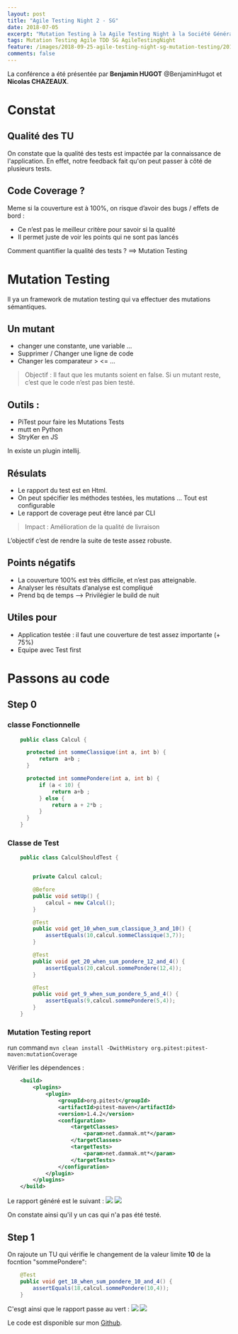 ```yaml
---
layout: post
title: "Agile Testing Night 2 - SG"
date: 2018-07-05
excerpt: "Mutation Testing à la Agile Testing Night à la Société Générale"
tags: Mutation Testing Agile TDD SG AgileTestingNight
feature: /images/2018-09-25-agile-testing-night-sg-mutation-testing/2018-09-25-agile-testing-night-sg-mutation-testing-affiche.jpg
comments: false
---
```


La conférence a été présentée par __Benjamin HUGOT__ @BenjaminHugot et __Nicolas CHAZEAUX__.

# Constat

## Qualité des TU
On constate que la qualité des tests est impactée par la connaissance de l'application. En effet, notre feedback fait qu'on peut passer à côté de plusieurs tests.

## Code Coverage ?
Meme si la couverture est à 100%, on risque d’avoir des bugs / effets de bord :
* Ce n’est pas le meilleur critère pour savoir si la qualité
* Il permet juste de voir les points qui ne sont pas lancés

Comment quantifier la qualité des tests ?  ==> Mutation Testing

# Mutation Testing

Il ya un framework de mutation testing qui va effectuer des mutations sémantiques.

## Un mutant
* changer une constante, une variable …
* Supprimer / Changer une ligne de code
* Changer les comparateur > <= …

> Objectif : Il faut que les mutants soient en false. Si un mutant reste, c’est que le code n’est pas bien testé.


## Outils :
* PiTest pour faire les Mutations Tests
* mutt en Python
* StryKer en JS

In existe un plugin intellij.

## Résulats
* Le rapport du test est en Html.
* On peut spécifier les méthodes testées, les mutations … Tout est configurable
* Le rapport de coverage peut être lancé par CLI

> Impact : Amélioration de la qualité de livraison

L’objectif c’est de rendre la suite de teste assez robuste.

## Points négatifs
* La couverture 100% est très difficile, et n’est pas atteignable.
* Analyser les résultats d’analyse est compliqué
* Prend bq de temps —> Privilégier le build de nuit

## Utiles pour
* Application testée : il faut une couverture de test assez importante (+ 75%)
* Equipe avec Test first

# Passons au code

## Step 0

### classe Fonctionnelle

```java
    public class Calcul {

      protected int sommeClassique(int a, int b) {
          return  a+b ;
      }

      protected int sommePondere(int a, int b) {
          if (a < 10) {
              return a+b ;
          } else {
              return a + 2*b ;
          }
      }
    }
```

### Classe de Test

```java
    public class CalculShouldTest {


        private Calcul calcul;

        @Before
        public void setUp() {
            calcul = new Calcul();
        }

        @Test
        public void get_10_when_sum_classique_3_and_10() {
            assertEquals(10,calcul.sommeClassique(3,7));
        }

        @Test
        public void get_20_when_sum_pondere_12_and_4() {
            assertEquals(20,calcul.sommePondere(12,4));
        }

        @Test
        public void get_9_when_sum_pondere_5_and_4() {
            assertEquals(9,calcul.sommePondere(5,4));
        }
    }
```

### Mutation Testing report
run command ```mvn clean install -DwithHistory org.pitest:pitest-maven:mutationCoverage```

Vérifier les dépendences :
```xml
    <build>
        <plugins>
            <plugin>
                <groupId>org.pitest</groupId>
                <artifactId>pitest-maven</artifactId>
                <version>1.4.2</version>
                <configuration>
                    <targetClasses>
                        <param>net.dammak.mt*</param>
                    </targetClasses>
                    <targetTests>
                        <param>net.dammak.mt*</param>
                    </targetTests>
                </configuration>
            </plugin>
        </plugins>
    </build>
```

Le rapport généré est le suivant :
<img src="{{ site.url }}/images/2018-09-25-agile-testing-night-sg-mutation-testing/step0-overview.png">
<img src="{{ site.url }}/images/2018-09-25-agile-testing-night-sg-mutation-testing/step0-mutant.png">


On constate ainsi qu'il y un cas qui n'a pas été testé.


## Step 1
On rajoute un TU qui vérifie le changement de la valeur limite __10__ de la focntion "sommePondere":
```java
    @Test
    public void get_18_when_sum_pondere_10_and_4() {
        assertEquals(18,calcul.sommePondere(10,4));
    }
```

C'esgt ainsi que le rapport passe au vert :
<img src="{{ site.url }}/images/2018-09-25-agile-testing-night-sg-mutation-testing/step1-overview.png">
<img src="{{ site.url }}/images/2018-09-25-agile-testing-night-sg-mutation-testing/step1-mutant.png">


Le code est disponible sur mon [Github](https://github.com/Ahdak/mutation-testing).
